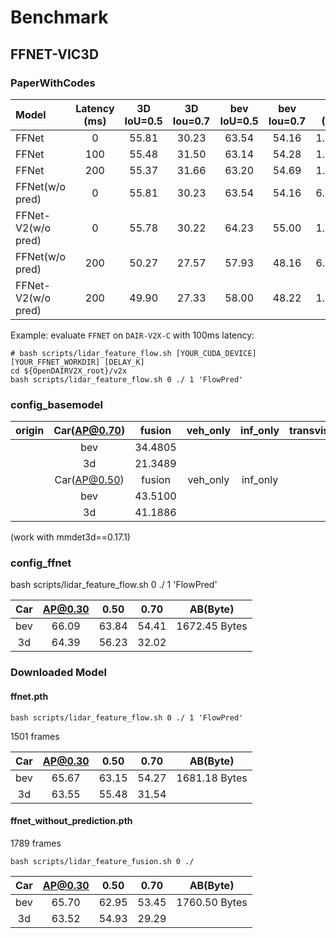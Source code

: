# Benchmark

## FFNET-VIC3D

### PaperWithCodes

| Model              | Latency (ms) | 3D IoU=0.5 | 3D Iou=0.7 | bev IoU=0.5 | bev Iou=0.7 | AB (Byte) |
| :----------------- | :----------: | :--------: | :--------: | :---------: | :---------: | :-------: |
| FFNet              |      0       |   55.81    |   30.23    |    63.54    |    54.16    |  1.2×105  |
| FFNet              |     100      |   55.48    |   31.50    |    63.14    |    54.28    |  1.2×105  |
| FFNet              |     200      |   55.37    |   31.66    |    63.20    |    54.69    |  1.2×105  |
| FFNet(w/o pred)    |      0       |   55.81    |   30.23    |    63.54    |    54.16    |  6.2×104  |
| FFNet-V2(w/o pred) |      0       |   55.78    |   30.22    |    64.23    |    55.00    |  1.2×105  |
| FFNet(w/o pred)    |     200      |   50.27    |   27.57    |    57.93    |    48.16    |  6.2×104  |
| FFNet-V2(w/o pred) |     200      |   49.90    |   27.33    |    58.00    |    48.22    |  1.2×105  |

Example: evaluate `FFNET` on `DAIR-V2X-C` with 100ms latency:

```shell
# bash scripts/lidar_feature_flow.sh [YOUR_CUDA_DEVICE] [YOUR_FFNET_WORKDIR] [DELAY_K]
cd ${OpenDAIRV2X_root}/v2x
bash scripts/lidar_feature_flow.sh 0 ./ 1 'FlowPred'
```

### config_basemodel

| origin | Car(AP@0.70) | fusion  | veh_only | inf_only | transvision | Car(AP@0.70) | fusion  | veh_only | inf_only |
| :----: | :----------: | :-----: | :------: | :------: | :---------: | :----------: | :-----: | :------: | :------: |
|        |     bev      | 34.4805 |          |          |             |     bev      | 40.5926 | 32.9987  |  1.2987  |
|        |      3d      | 21.3489 |          |          |             |      3d      | 22.0547 | 21.1024  |  1.2987  |
|        | Car(AP@0.50) | fusion  | veh_only | inf_only |             | Car(AP@0.50) | fusion  | veh_only | inf_only |
|        |     bev      | 43.5100 |          |          |             |     bev      | 43.5164 | 35.0143  |  6.5574  |
|        |      3d      | 41.1886 |          |          |             |      3d      | 40.8895 | 33.9840  |  4.5455  |

(work with mmdet3d==0.17.1)

### config_ffnet

bash scripts/lidar_feature_flow.sh 0 ./ 1 'FlowPred'

| Car | AP@0.30 | 0.50  | 0.70  |   AB(Byte)    |
| :-: | :-----: | :---: | :---: | :-----------: |
| bev |  66.09  | 63.84 | 54.41 | 1672.45 Bytes |
| 3d  |  64.39  | 56.23 | 32.02 |               |

### Downloaded Model

#### ffnet.pth

```shell
bash scripts/lidar_feature_flow.sh 0 ./ 1 'FlowPred'
```

1501 frames

| Car | AP@0.30 | 0.50  | 0.70  |   AB(Byte)    |
| :-: | :-----: | :---: | :---: | :-----------: |
| bev |  65.67  | 63.15 | 54.27 | 1681.18 Bytes |
| 3d  |  63.55  | 55.48 | 31.54 |               |

#### ffnet_without_prediction.pth

1789 frames

```shell
bash scripts/lidar_feature_fusion.sh 0 ./
```

| Car | AP@0.30 | 0.50  | 0.70  |   AB(Byte)    |
| :-: | :-----: | :---: | :---: | :-----------: |
| bev |  65.70  | 62.95 | 53.45 | 1760.50 Bytes |
| 3d  |  63.52  | 54.93 | 29.29 |               |

